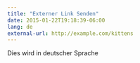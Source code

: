 ```yaml
---
title: "Externer Link Senden"
date: 2015-01-22T19:18:39-06:00
lang: de
external-url: http://example.com/kittens
---
```


Dies wird in deutscher Sprache
